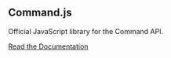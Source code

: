 ## Command.js

Official JavaScript library for the Command API.

[Read the Documentation](https://portal.oncommand.io/docs/command-js/0.33.0/introduction)